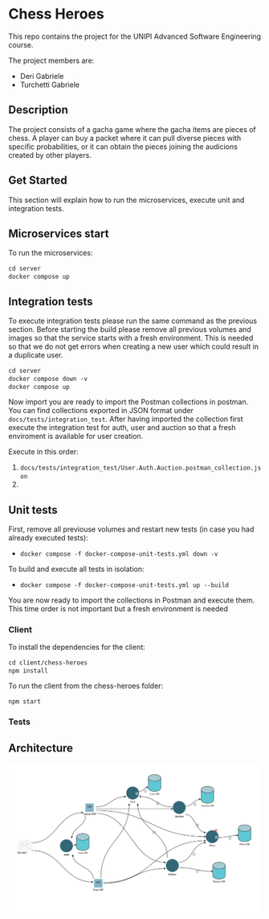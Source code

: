 # Chess Heroes 

This repo contains the project for the UNIPI Advanced Software Engineering course.

The project members are:
- Deri Gabriele
- Turchetti Gabriele

## Description

The project consists of a gacha game where the gacha items are pieces of chess. A player can buy a packet where it can pull diverse pieces with specific probabilities, or it can obtain the pieces joining the audicions created by other players.

## Get Started
This section will explain how to run the microservices, execute unit and integration tests.

## Microservices start
To run the microservices:

```
cd server
docker compose up
```

## Integration tests
To execute integration tests please run the same command as the previous section. Before starting the build please remove all previous volumes and images so that the service starts with a fresh environment. This is needed so that we do not get errors when creating a new user which could result in a duplicate user.

```
cd server
docker compose down -v
docker compose up
```

Now import you are ready to import the Postman collections in postman. You can find collections exported in JSON format under `docs/tests/integration_test`. After having imported the collection first execute the integration test for auth, user and auction so that a fresh enviroment is available for user creation.

Execute in this order:
1. `docs/tests/integration_test/User.Auth.Auction.postman_collection.json`
2. 

## Unit tests

First, remove all previouse volumes and restart new tests (in case you had already executed tests):

- `docker compose -f docker-compose-unit-tests.yml down -v `

To build and execute all tests in isolation: 

- `docker compose -f docker-compose-unit-tests.yml up --build`

You are now ready to import the collections in Postman and execute them. This time order is not important but a fresh environment is needed

### Client

To install the dependencies for the client:
```
cd client/chess-heroes
npm install
```

To run the client from the chess-heroes folder:
```
npm start
```

### Tests

## Architecture

<img src="./assets/architecture.png">